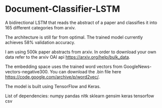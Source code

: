 # Document-Classifier-LSTM
A bidirectional LSTM that reads the abstract of a paper and classifies it into 165 different categories from arxiv.

The architecture is still far from optimal. The trained model currently achieves 58% validation accuracy.

I am using 500k paper abstracts from arxiv. In order to download your own data refer to the arxiv OAI api https://arxiv.org/help/bulk_data.

The embedding space uses the trained word vectors from GoogleNews-vectors-negative300. You can download the .bin file here https://code.google.com/archive/p/word2vec/. 

The model is built using TensorFlow and Keras.

List of dependencies:
numpy
pandas
nltk
sklearn
gensim
keras
tensorfow
csv